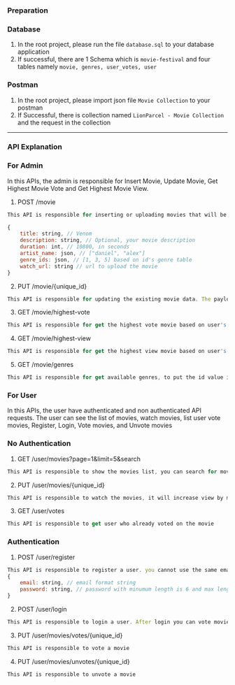 ### Preparation
### Database
1. In the root project, please run the file `database.sql` to your database application
2. If successful, there are 1 Schema which is `movie-festival` and four tables namely `movie, genres, user_votes, user`

### Postman
1. In the root project, please import json file `Movie Collection` to your postman
2. If Successful, there is collection named `LionParcel - Movie Collection` and the request in the collection

---

### API Explanation
### For Admin
In this APIs, the admin is responsible for Insert Movie, Update Movie, Get Highest Movie Vote and Get Highest Movie View.

1. POST /movie
```javascript
This API is responsible for inserting or uploading movies that will be view or voted on by users. The payload :

{
    title: string, // Venom
    description: string, // Optional, your movie description
    duration: int, // 10800, in seconds
    artist_name: json, // ["daniel", "alex"]
    genre_ids: json, // [1, 3, 5] based on id's genre table
    watch_url: string // url to upload the movie
}
```

2. PUT /movie/{unique_id}
```javascript
This API is responsible for updating the existing movie data. The payload is same like `POST /movie` in number 1
```

3. GET /movie/highest-vote
```javascript
This API is responsible for get the highest vote movie based on user's vote count.
```

4. GET /movie/highest-view
```javascript
This API is responsible for get the highest view movie based on user's view count
```

5. GET /movie/genres
```javascript
This API is responsible for get available genres, to put the id value into the POST /movie or PUT /movie
```

### For User
In this APIs, the user have authenticated and non authenticated API requests. The user can see the list of movies, watch movies, list user vote movies, Register, Login, Vote movies, and Unvote movies

### No Authentication
1. GET /user/movies?page=1&limit=5&search
```javascript
This API is responsible to show the movies list, you can search for movies and there is pagination
```

2. PUT /user/movies/{unique_id}
```javascript
This API is responsible to watch the movies, it will increase view by movie and by genre
```

3. GET /user/votes
```javascript
This API is responsible to get user who already voted on the movie
```

### Authentication
1. POST /user/register
```javascript
This API is responsible to register a user. you cannot use the same email to register. the payload :
{
    email: string, // email format string
    password: string, // password with minumum length is 6 and max length is 20
}
```

2. POST /user/login
```javascript
This API is responsible to login a user. After login you can vote movie and unvote movie. the payload is same like register
```

3. PUT /user/movies/votes/{unique_id}
```javascript
This API is responsible to vote a movie
```

4. PUT /user/movies/unvotes/{unique_id}
```javascript
This API is responsible to unvote a movie
```